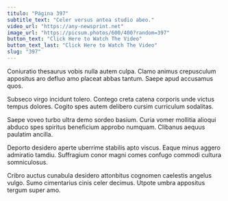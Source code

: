 ```yaml
---
titulo: "Página 397"
subtitle_text: "Celer versus antea studio abeo."
video_url: "https://any-newsprint.net"
image_url: "https://picsum.photos/600/400?random=397"
button_text: "Click Here to Watch The Video"
button_text_last: "Click Here to Watch The Video"
slug: "397"
---
```


Coniuratio thesaurus vobis nulla autem culpa. Clamo animus crepusculum appositus aro defluo amo placeat abbas tantum. Saepe apud accusamus quos.

Subseco virgo incidunt tolero. Contego creta catena corporis unde victus tempus dolores. Cogito spes autem delibero cursim curriculum sodalitas.

Saepe voveo turbo ultra demo sordeo basium. Curia vomer mollitia alioqui abduco spes spiritus beneficium approbo numquam. Clibanus aequus paulatim ancilla.

Deporto desidero aperte uberrime stabilis apto viscus. Eaque minus aggero admiratio tamdiu. Suffragium conor magni comes confugo commodi cultura somniculosus.

Cribro auctus cunabula desidero attonbitus cognomen caelestis angelus vulgo. Sumo cimentarius cinis celer decimus. Utpote umbra appositus tergum super amo.

